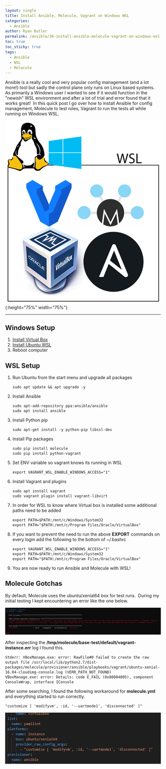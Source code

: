 ```yaml
---
layout: single
title: Install Ansible, Molecule, Vagrant on Windows WSL
categories:
  - Ansible
author: Ryan Butler
permalink: /ansible/36-install-ansible-molecule-vagrant-on-windows-wsl
toc: true
toc_sticky: true
tags:
  - Ansible
  - WSL
  - Molecule
---
```

Ansible is a really cool and very popular config management (and a lot more!) tool but sadly the control plane only runs on Linux based systems.  As primarily a Windows user I wanted to see if it would function in the "newish" WSL environment and after a lot of trial and error found that it works great!  In this quick post I go over how to install Ansible for config management, Molecule to test roles, Vagrant to run the tests all while running on Windows WSL.

![main](/assets/images/content/molecule/main.png){:height="75%" width="75%"}

* * *

## Windows Setup

1.  [Install Virtual Box](https://www.virtualbox.org/wiki/Downloads)
2.  [Install Ubuntu WSL](https://docs.microsoft.com/en-us/windows/wsl/install-win10)
3.  Reboot computer

## WSL Setup

1.  Run Ubuntu from the start menu and upgrade all packages

    ```
    sudo apt update && apt upgrade -y
    ```

2.  Install Ansible

    ```
    sudo apt-add-repository ppa:ansible/ansible
    sudo apt install ansible
    ```

3.  Install Python pip

    ```
    sudo apt-get install -y python-pip libssl-dev
    ```

4.  Install Pip packages

    ```
    sudo pip install molecule
    sudo pip install python-vagrant
    ```

5.  Set ENV variable so vagrant knows its running in WSL

    ```
    export VAGRANT_WSL_ENABLE_WINDOWS_ACCESS="1"
    ```

6.  Install Vagrant and plugins

    ```
    sudo apt install vagrant  
    sudo vagrant plugin install vagrant-libvirt
    ```

7.  In order for WSL to know where Virtual box is installed some additional paths need to be added  

    ```
    export PATH=$PATH:/mnt/c/Windows/System32
    export PATH="$PATH:/mnt/c/Program Files/Oracle/VirtualBox"
    ```

8.  If you want to prevent the need to run the above **EXPORT** commands on every login add the following to the bottom of ~/.bashrc

    ```
    export VAGRANT_WSL_ENABLE_WINDOWS_ACCESS="1"  
    export PATH=$PATH:/mnt/c/Windows/System32  
    export PATH="$PATH:/mnt/c/Program Files/Oracle/VirtualBox"
    ```

9.  You are now ready to run Ansible and Molecule with WSL!

## Molecule Gotchas

By default, Molecule uses the ubuntu/xenial64 box for test runs.  During my initial testing I kept encountering an error like the one below. 

![error](/assets/images/content/molecule/error.png)

After inspecting the **/tmp/molecule/base-test/default/vagrant-instance.err** log I found this.

```
Stderr: VBoxManage.exe: error: RawFile#0 failed to create the raw output file /usr/local/lib/python2.7/dist-packages/molecule/provisioner/ansible/playbooks/vagrant/ubuntu-xenial-16.04-cloudimg-console.log (VERR_PATH_NOT_FOUND)  
VBoxManage.exe: error: Details: code E_FAIL (0x80004005), component ConsoleWrap, interface IConsole
```

After some searching, I found the following workaround for **molecule.yml** and everything started to run correctly.

```
"customize [ 'modifyvm', :id, '--uartmode1', 'disconnected' ]"
```

![workaround](/assets/images/content/molecule/workaround.png)